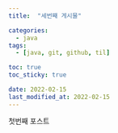 ```yaml
---
title:  "세번째 게시물" 

categories:
  - java
tags:
  - [java, git, github, til]

toc: true
toc_sticky: true

date: 2022-02-15
last_modified_at: 2022-02-15
---
```



첫번째 포스트